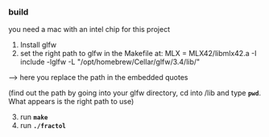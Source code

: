 ### build

you need a mac with an intel chip for this project

1. Install glfw
2. set the right path to glfw in the Makefile at: MLX = MLX42/libmlx42.a -I include -lglfw -L "/opt/homebrew/Cellar/glfw/3.4/lib/"

  --> here you replace the path in the embedded quotes
  
  (find out the path by going into your glfw directory, cd into /lib and type **`pwd`**. What appears is the right path to use)
  
3. run **`make`**
4. run **`./fractol`**
   
